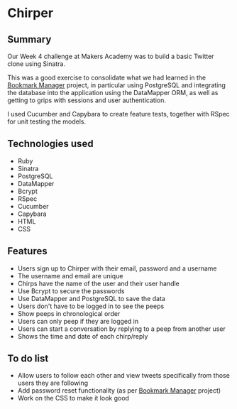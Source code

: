 # Chirper

## Summary

Our Week 4 challenge at Makers Academy was to build a basic Twitter clone using Sinatra.

This was a good exercise to consolidate what we had learned in the [Bookmark Manager](https://github.com/ejbyne/bookmark-manager) project, in particular using PostgreSQL and integrating the database into the application using the DataMapper ORM, as well as getting to grips with sessions and user authentication.

I used Cucumber and Capybara to create feature tests, together with RSpec for unit testing the models.

## Technologies used

- Ruby
- Sinatra
- PostgreSQL
- DataMapper
- Bcrypt
- RSpec
- Cucumber
- Capybara
- HTML
- CSS

## Features

- Users sign up to Chirper with their email, password and a username
- The username and email are unique
- Chirps have the name of the user and their user handle
- Use Bcrypt to secure the passwords
- Use DataMapper and PostgreSQL to save the data
- Users don't have to be logged in to see the peeps
- Show peeps in chronological order
- Users can only peep if they are logged in
- Users can start a conversation by replying to a peep from another user
- Shows the time and date of each chirp/reply

## To do list
- Allow users to follow each other and view tweets specifically from those users they are following
- Add password reset functionality (as per [Bookmark Manager](https://github.com/ejbyne/bookmark-manager) project)
- Work on the CSS to make it look good
